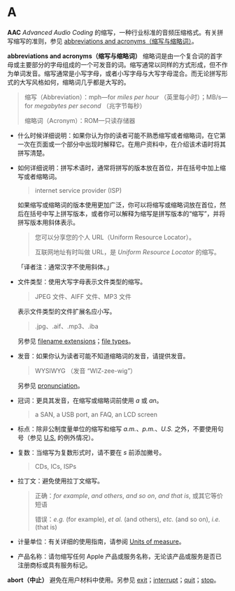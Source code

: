 # A

**AAC** _Advanced Audio Coding_ 的缩写，一种行业标准的音频压缩格式。有关拼写缩写的准则，参见 [abbreviations and acronyms（缩写与缩略词）](a.md)。

**abbreviations and acronyms（缩写与缩略词）** 缩略词是由一个复合词的首字母或主要部分的字母组成的一个可发音的词。缩写通常以同样的方式形成，但不作为单词发音。缩写通常是小写字母，或者小写字母与大写字母混合。而无论拼写形式的大写风格如何，缩略词几乎都是大写的。

> 缩写（Abbreviation）：mph—for *miles per hour* （英里每小时）；MB/s—for *megabytes per second* （兆字节每秒）
>
> 缩略词（Acronym）：ROM—只读存储器

* 什么时候详细说明：如果你认为你的读者可能不熟悉缩写或者缩略词，在它第一次在页面或一个部分中出现时解释它。在用户资料中，在介绍该术语时将其拼写清楚。
* 如何详细说明：拼写术语时，通常将拼写的版本放在首位，并在括号中加上缩写或者缩略词。

  > internet service provider \(ISP\)

  如果缩写或缩略词的版本使用更加广泛，你可以将缩写或缩略词放在首位，然后在括号中写上拼写版本，或者你可以解释为缩写是拼写版本的“缩写”，并将拼写版本用斜体表示。

  > 您可以分享您的个人 URL（Uniform Resource Locator）。
  >
  > 互联网地址有时叫做 URL，是 _Uniform Resource Locator_ 的缩写。

  「译者注：通常汉字不使用斜体。」

* 文件类型：使用大写字母表示文件类型的缩写。

  > JPEG 文件、AIFF 文件、MP3 文件

  表示文件类型的文件扩展名应小写。

  > .jpg、.aif、.mp3、.iba

  另参见 [filename extensions](https://help.apple.com/applestyleguide/#/apsg1d47a4df?sub=apd72b81dda6)；[file types](https://help.apple.com/applestyleguide/#/apsg1d47a4df?sub=apda21bcd9c8eb64)。

* 发音：如果你认为读者可能不知道缩略词的发音，请提供发音。

  > WYSIWYG （发音 “WIZ-zee-wig”）

  另参见 [pronunciation](https://help.apple.com/applestyleguide/#/apsg4473eab0?sub=apd62d574a741894)。

* 冠词：更具其发音，在缩写或缩略词前使用 _a_ 或 _an_。

  > a SAN, a USB port, an FAQ, an LCD screen

* 标点：除非公制度量单位的缩写和缩写 _a.m._、_p.m._、_U.S._ 之外，不要使用句号（参见 [U.S.](https://help.apple.com/applestyleguide/#/apsg45c3b57e?sub=apd04272d359ae64) 的例外情况）。
* 复数：当缩写为复数形式时，请不要在 _s_ 前添加撇号。

  > CDs, ICs, ISPs

* 拉丁文：避免使用拉丁文缩写。

  > 正确：_for example_, _and others_, _and so on_, _and that is_, 或其它等价短语
  >
  > 错误：_e.g._ \(for example\), _et al._ \(and others\), _etc._ \(and so on\), _i.e._ \(that is\)

* 计量单位：有关详细的使用指南，请参阅 [Units of measure](https://help.apple.com/applestyleguide/#/apsg6ae856d6)。
* 产品名称：请勿缩写任何 Apple 产品或服务名称，无论该产品或服务是否已注册商标或具有服务标记。

**abort（中止）** 避免在用户材料中使用。另参见 [exit](https://help.apple.com/applestyleguide/#/apsg076a7313?sub=apda938253106134)；[interrupt](https://help.apple.com/applestyleguide/#/apsg346ef241?sub=apd2175bc2ed8fa4)；[quit](https://help.apple.com/applestyleguide/#/apsg38496e66?sub=apd82adbb46586d4)；[stop](https://help.apple.com/applestyleguide/#/apsge70df12b?sub=apdca9bcb3915724)。

